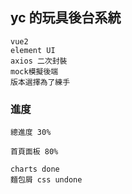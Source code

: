 ## yc 的玩具後台系統

```
vue2
element UI
axios 二次封裝
mock模擬後端
版本選擇為了練手
```

### 進度

```
總進度 30%

首頁面板 80%

charts done
麵包屑 css undone
```
